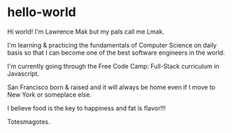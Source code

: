 # hello-world

Hi world! I'm Lawrence Mak but my pals call me Lmak. 

I'm learning & practicing the fundamentals of Computer Science on daily basis so that I can become one of the best software engineers in the world.

I'm currently going through the Free Code Camp: Full-Stack curriculum in Javascript.

San Francisco born & raised and it will always be home even if I move to New York or someplace else.

I believe food is the key to happiness and fat is flavor!!!

Totesmagotes.
